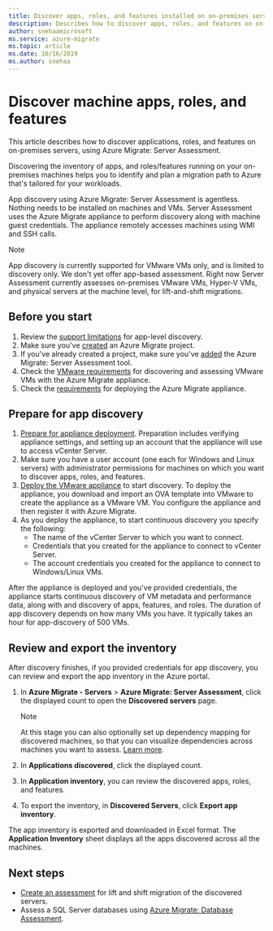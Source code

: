 ```yaml
---
title: Discover apps, roles, and features installed on on-premises servers using Azure Migrate Server Assessment
description: Describes how to discover apps, roles, and features on on-premises servers using Azure Migrate Server Assessment.
author: snehaamicrosoft
ms.service: azure-migrate
ms.topic: article
ms.date: 10/16/2019
ms.author: snehaa
---
```

 
# Discover machine apps, roles, and features 

This article describes how to discover applications, roles, and features on on-premises servers, using Azure Migrate: Server Assessment.

Discovering the inventory of apps, and roles/features running on your on-premises machines helps you to identify and plan a migration path to Azure that's tailored for your workloads. 

App discovery using Azure Migrate: Server Assessment is agentless. Nothing needs to be installed on machines and VMs. Server Assessment uses the Azure Migrate appliance to perform discovery along with machine guest credentials. The appliance remotely accesses machines using WMI and SSH calls. 

> [!NOTE]
> App discovery is currently supported for VMware VMs only, and is limited to discovery only. We don't yet offer app-based assessment.  Right now Server Assessment currently assesses on-premises VMware VMs, Hyper-V VMs, and physical servers at the machine level, for lift-and-shift migrations.


## Before you start

1. Review the [support limitations](migrate-support-matrix-vmware.md#app-level-discovery) for app-level discovery.
2. Make sure you've [created](how-to-add-tool-first-time.md) an Azure Migrate project.
3. If you've already created a project, make sure you've [added](how-to-assess.md) the Azure Migrate: Server Assessment tool.
4. Check the [VMware requirements](migrate-support-matrix-vmware.md#assessment-vcenter-server-requirements) for discovering and assessing VMware VMs with the Azure Migrate appliance.
4. Check the [requirements](migrate-support-matrix-vmware.md#assessment-appliance-requirements) for deploying the Azure Migrate appliance.

## Prepare for app discovery

1. [Prepare for appliance deployment](https://docs.microsoft.com/azure/migrate/tutorial-prepare-vmware). Preparation includes verifying appliance settings, and setting up an account that the appliance will use to access vCenter Server.
2. Make sure you have a user account (one each for Windows and Linux servers) with administrator permissions for machines on which you want to discover apps, roles, and features.
3. [Deploy the VMware appliance](how-to-set-up-appliance-vmware.md) to start discovery. To deploy the appliance, you download and import an OVA template into VMware to create the appliance as a VMware VM. You configure the appliance and then register it with Azure Migrate.
2. As you deploy the appliance, to start continuous discovery you specify the following:
    - The name of the vCenter Server to which you want to connect.
    - Credentials that you created for the appliance to connect to vCenter Server.
    - The account credentials you created for the appliance to connect to Windows/Linux VMs.

After the appliance is deployed and you've provided credentials, the appliance starts continuous discovery of VM metadata and performance data, along with and discovery of apps, features, and roles.  The duration of app discovery depends on how many VMs you have. It typically takes an hour for app-discovery of 500 VMs.

## Review and export the inventory

After discovery finishes, if you provided credentials for app discovery, you can review and export the app inventory in the Azure portal. 

1. In **Azure Migrate - Servers** > **Azure Migrate: Server Assessment**, click the displayed count to open the **Discovered servers** page.

    > [!NOTE]
    > At this stage you can also optionally set up dependency mapping for discovered machines, so that you can visualize dependencies across machines you want to assess. [Learn more](how-to-create-group-machine-dependencies.md).

2. In **Applications discovered**, click the displayed count.
3. In **Application inventory**, you can review the discovered apps, roles, and features.
4. To export the inventory, in **Discovered Servers**, click **Export app inventory**.

The app inventory is exported and downloaded in Excel format. The **Application Inventory** sheet displays all the apps discovered across all the machines.

## Next steps

- [Create an assessment](how-to-create-assessment.md) for lift and shift migration of the discovered servers.
- Assess a SQL Server databases using [Azure Migrate: Database Assessment](https://docs.microsoft.com/sql/dma/dma-assess-sql-data-estate-to-sqldb?view=sql-server-2017).
